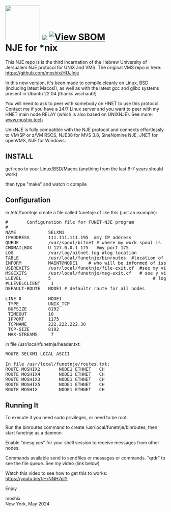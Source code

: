 <a href=" https://github.com/moshix/mvs/blob/master/codenotary.com"><img src="https://raw.githubusercontent.com/moshix/mvs/master/secured-by-immudb.svg" width="109px;"/></a>
<a href="https://hits.seeyoufarm.com"><img src="https://hits.seeyoufarm.com/api/count/incr/badge.svg?url=https%3A%2F%2Fgithub.com%2Fmoshix%2FUnixNJE&count_bg=%2379C83D&title_bg=%23555555&icon=probot.svg&icon_color=%23E7E7E7&title=hits&edge_flat=false"/></a>
[![View SBOM](https://img.shields.io/badge/sbom.sh-viewSBOM-blue?link=https%3A%2F%2Fsbom.sh%2Fd7068acc-bfe7-4251-9f53-9e47b98bce4e)](https://sbom.sh/d7068acc-bfe7-4251-9f53-9e47b98bce4e)
<br>
NJE for *nix
=============



This NJE repo is is the third incarnation of the Hebrew University of Jersualem NJE protocol for UNIX and VMS. The original VMS repo is here: https://github.com/moshix/HUJInje

In this new version, it's been made to compile cleanly on Linux, BSD (including latest Macos!), as well as with the latest gcc and glibc systems present in Ubuntu 22.04 [thanks wschaub!]

You will need to ask to peer with somebody on HNET to use this protocol. Contact me if you have a 24/7 Linux server and you want to peer with my HNET main node RELAY (which is also based on UNIXNJE). See more: www.moshix.tech 

UnixNJE is fully compatible with the NJE protocol and connects effortlessly to VM/SP or z/VM RSCS, NJE38 for MVS 3.8, SineNomine NJE, JNET for openVMS, NJE for Windows. 



INSTALL
------

get repo to your Linux/BSD/Macos (anything from the last 6-7 years should work)

then type "make" and watch it compile

Configuration
-------------

In /etc/funetnje create a file called funetnje.cf like this (just an example):
<pre>
#       Configuration file for FUNET-NJE program
#
NAME            SELXM1
IPADDRESS       111.111.111.195  #my IP address
QUEUE           /var/spool/bitnet # where my work spool is
CMDMAILBOX      U 127.0.0.1 175   #my port 175
LOG             /var/log/bitnet.log #log location
TABLE           /usr/local/funetnje/binroutes  #location of routes information (see below)
INFORM          MAINT@NODE1    # who will be informed of issues
USEREXITS       /usr/local/funetnje/file-exit.cf  #see my video (link below)
MSGEXITS        /usr/local/funetnje/msg-exit.cf   # see y video (link below)
LLEVEL          5                                      # log level
#LLEVELCLIENT    1
DEFAULT-ROUTE   NODE1 # defaultr route for all nodes

LINE 0          NODE1
 TYPE           UNIX_TCP
 BUFSIZE        8192
 TIMEOUT        10
 IPPORT         1175
 TCPNAME        222.222.222.30
 TCP-SIZE       8192
 MAX-STREAMS     7
</pre>

in file /usr/local/funetnje/header.txt:
<pre>
ROUTE SELXM1 LOCAL ASCII

In file /usr/local/funetnje/routes.txt:
ROUTE MOSHIX2       NODE1 ETHNET   CH
ROUTE MOSHIX4       NODE1 ETHNET   CH
ROUTE MOSHIX3       NODE1 ETHNET   CH
ROUTE MOSHIX5       NODE1 ETHNET   CH
ROUTE MOSHIX        NODE1 ETHNET   CH
</pre>



Running It
----------

To execute it you need sudo privileges, or need to be root. 

Run the binroutes command to create /usr/local/funetnje/binroutes, then start funetnje as a daemon

Enable "mesg yes" for your shell session to receive messages from other nodes. 

Commands available send to sendfiles or messages or commands. "qrdr" to see the file queue. See my video (link below)

Watch this video to see how to get this to works: https://youtu.be/1iHrNNH7plY


Enjoy

moshix<br>
New York, May 2024  
